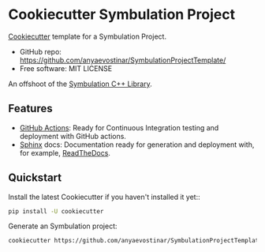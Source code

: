 # Cookiecutter Symbulation Project

[Cookiecutter](https://github.com/audreyr/cookiecutter) template for a Symbulation Project.


* GitHub repo: https://github.com/anyaevostinar/SymbulationProjectTemplate/
* Free software: MIT LICENSE

An offshoot of the [Symbulation C++ Library](https://github.com/anyaevostinar/SymbulationEmp).

## Features

* [GitHub Actions](https://github.com/features/actions): Ready for Continuous Integration testing and deployment with GitHub actions.
* [Sphinx](http://sphinx-doc.org/) docs: Documentation ready for generation and deployment with, for example, [ReadTheDocs](https://readthedocs.io/).

## Quickstart

Install the latest Cookiecutter if you haven't installed it yet::
```bash
pip install -U cookiecutter
```

Generate an Symbulation project:
```bash
cookiecutter https://github.com/anyaevostinar/SymbulationProjectTemplate.git
```